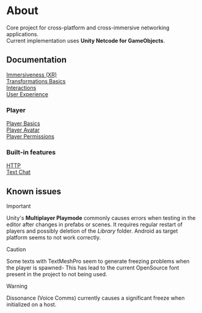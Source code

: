 # About
Core project for cross-platform and cross-immersive networking applications.\
Current implementation uses **Unity Netcode for GameObjects**.

## Documentation
[Immersiveness (XR)](docs/Immersiveness.md)\
[Transformations Basics](docs/Transformations.md)\
[Interactions](docs/Interactions.md)\
[User Experience](docs/UX.md)
### Player
[Player Basics](docs/PlayerBasics.md)\
[Player Avatar](docs/PlayerAvatar.md)\
[Player Permissions](docs/PlayerPermissions.md)
### Built-in features
[HTTP](docs/Http.md)\
[Text Chat](docs/TextChat.md)

## Known issues
> [!IMPORTANT]
> Unity's **Multiplayer Playmode** commonly causes errors when testing in the editor after changes in prefabs or scenes. It requires regular restart of players and possibly deletion of the *Library* folder. Android as target platform seems to not work correctly.

> [!CAUTION]
> Some texts with TextMeshPro seem to generate freezing problems when the player is spawned- This has lead to the current OpenSource font present in the project to not being used.

> [!WARNING]
> Dissonance (Voice Comms) currently causes a significant freeze when initialized on a host.
